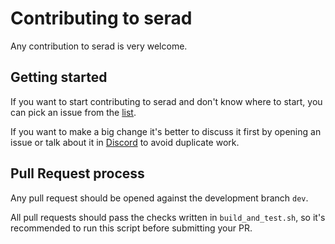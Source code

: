 # Contributing to serad

Any contribution to serad is very welcome.

## Getting started

If you want to start contributing to serad and don't know where to start, you can pick an issue from
the [list](https://github.com/seracoin/serad/issues).

If you want to make a big change it's better to discuss it first by opening an issue or talk about it in
[Discord](https://discord.gg/WmGhhzk) to avoid duplicate work.

## Pull Request process

Any pull request should be opened against the development branch `dev`.

All pull requests should pass the checks written in `build_and_test.sh`, so it's recommended to run this script before
submitting your PR.